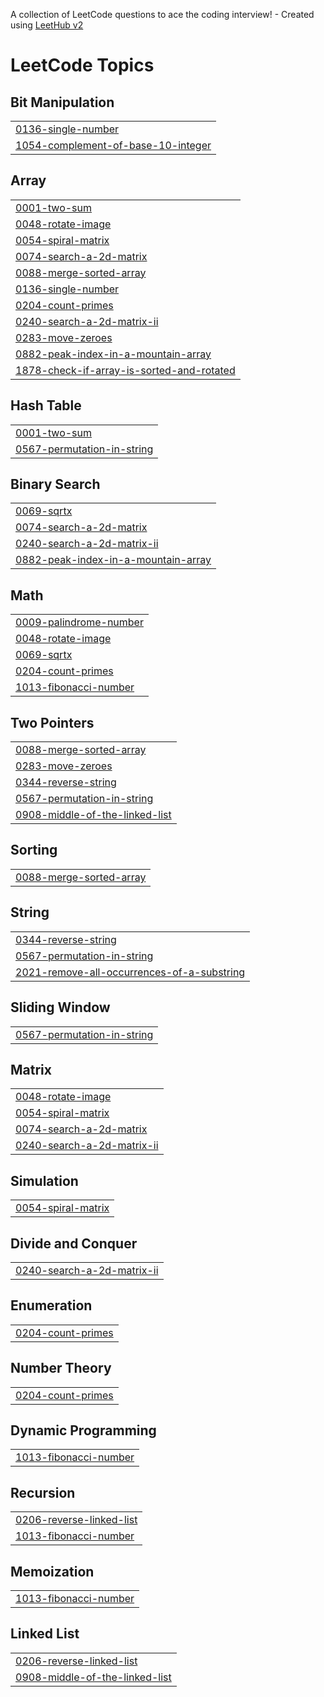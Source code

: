 A collection of LeetCode questions to ace the coding interview! - Created using [LeetHub v2](https://github.com/arunbhardwaj/LeetHub-2.0)
<!---LeetCode Topics Start-->
# LeetCode Topics
## Bit Manipulation
|  |
| ------- |
| [0136-single-number](https://github.com/APST02/dsafinalpractice/tree/master/0136-single-number) |
| [1054-complement-of-base-10-integer](https://github.com/APST02/dsafinalpractice/tree/master/1054-complement-of-base-10-integer) |
## Array
|  |
| ------- |
| [0001-two-sum](https://github.com/APST02/dsafinalpractice/tree/master/0001-two-sum) |
| [0048-rotate-image](https://github.com/APST02/dsafinalpractice/tree/master/0048-rotate-image) |
| [0054-spiral-matrix](https://github.com/APST02/dsafinalpractice/tree/master/0054-spiral-matrix) |
| [0074-search-a-2d-matrix](https://github.com/APST02/dsafinalpractice/tree/master/0074-search-a-2d-matrix) |
| [0088-merge-sorted-array](https://github.com/APST02/dsafinalpractice/tree/master/0088-merge-sorted-array) |
| [0136-single-number](https://github.com/APST02/dsafinalpractice/tree/master/0136-single-number) |
| [0204-count-primes](https://github.com/APST02/dsafinalpractice/tree/master/0204-count-primes) |
| [0240-search-a-2d-matrix-ii](https://github.com/APST02/dsafinalpractice/tree/master/0240-search-a-2d-matrix-ii) |
| [0283-move-zeroes](https://github.com/APST02/dsafinalpractice/tree/master/0283-move-zeroes) |
| [0882-peak-index-in-a-mountain-array](https://github.com/APST02/dsafinalpractice/tree/master/0882-peak-index-in-a-mountain-array) |
| [1878-check-if-array-is-sorted-and-rotated](https://github.com/APST02/dsafinalpractice/tree/master/1878-check-if-array-is-sorted-and-rotated) |
## Hash Table
|  |
| ------- |
| [0001-two-sum](https://github.com/APST02/dsafinalpractice/tree/master/0001-two-sum) |
| [0567-permutation-in-string](https://github.com/APST02/dsafinalpractice/tree/master/0567-permutation-in-string) |
## Binary Search
|  |
| ------- |
| [0069-sqrtx](https://github.com/APST02/dsafinalpractice/tree/master/0069-sqrtx) |
| [0074-search-a-2d-matrix](https://github.com/APST02/dsafinalpractice/tree/master/0074-search-a-2d-matrix) |
| [0240-search-a-2d-matrix-ii](https://github.com/APST02/dsafinalpractice/tree/master/0240-search-a-2d-matrix-ii) |
| [0882-peak-index-in-a-mountain-array](https://github.com/APST02/dsafinalpractice/tree/master/0882-peak-index-in-a-mountain-array) |
## Math
|  |
| ------- |
| [0009-palindrome-number](https://github.com/APST02/dsafinalpractice/tree/master/0009-palindrome-number) |
| [0048-rotate-image](https://github.com/APST02/dsafinalpractice/tree/master/0048-rotate-image) |
| [0069-sqrtx](https://github.com/APST02/dsafinalpractice/tree/master/0069-sqrtx) |
| [0204-count-primes](https://github.com/APST02/dsafinalpractice/tree/master/0204-count-primes) |
| [1013-fibonacci-number](https://github.com/APST02/dsafinalpractice/tree/master/1013-fibonacci-number) |
## Two Pointers
|  |
| ------- |
| [0088-merge-sorted-array](https://github.com/APST02/dsafinalpractice/tree/master/0088-merge-sorted-array) |
| [0283-move-zeroes](https://github.com/APST02/dsafinalpractice/tree/master/0283-move-zeroes) |
| [0344-reverse-string](https://github.com/APST02/dsafinalpractice/tree/master/0344-reverse-string) |
| [0567-permutation-in-string](https://github.com/APST02/dsafinalpractice/tree/master/0567-permutation-in-string) |
| [0908-middle-of-the-linked-list](https://github.com/APST02/dsafinalpractice/tree/master/0908-middle-of-the-linked-list) |
## Sorting
|  |
| ------- |
| [0088-merge-sorted-array](https://github.com/APST02/dsafinalpractice/tree/master/0088-merge-sorted-array) |
## String
|  |
| ------- |
| [0344-reverse-string](https://github.com/APST02/dsafinalpractice/tree/master/0344-reverse-string) |
| [0567-permutation-in-string](https://github.com/APST02/dsafinalpractice/tree/master/0567-permutation-in-string) |
| [2021-remove-all-occurrences-of-a-substring](https://github.com/APST02/dsafinalpractice/tree/master/2021-remove-all-occurrences-of-a-substring) |
## Sliding Window
|  |
| ------- |
| [0567-permutation-in-string](https://github.com/APST02/dsafinalpractice/tree/master/0567-permutation-in-string) |
## Matrix
|  |
| ------- |
| [0048-rotate-image](https://github.com/APST02/dsafinalpractice/tree/master/0048-rotate-image) |
| [0054-spiral-matrix](https://github.com/APST02/dsafinalpractice/tree/master/0054-spiral-matrix) |
| [0074-search-a-2d-matrix](https://github.com/APST02/dsafinalpractice/tree/master/0074-search-a-2d-matrix) |
| [0240-search-a-2d-matrix-ii](https://github.com/APST02/dsafinalpractice/tree/master/0240-search-a-2d-matrix-ii) |
## Simulation
|  |
| ------- |
| [0054-spiral-matrix](https://github.com/APST02/dsafinalpractice/tree/master/0054-spiral-matrix) |
## Divide and Conquer
|  |
| ------- |
| [0240-search-a-2d-matrix-ii](https://github.com/APST02/dsafinalpractice/tree/master/0240-search-a-2d-matrix-ii) |
## Enumeration
|  |
| ------- |
| [0204-count-primes](https://github.com/APST02/dsafinalpractice/tree/master/0204-count-primes) |
## Number Theory
|  |
| ------- |
| [0204-count-primes](https://github.com/APST02/dsafinalpractice/tree/master/0204-count-primes) |
## Dynamic Programming
|  |
| ------- |
| [1013-fibonacci-number](https://github.com/APST02/dsafinalpractice/tree/master/1013-fibonacci-number) |
## Recursion
|  |
| ------- |
| [0206-reverse-linked-list](https://github.com/APST02/dsafinalpractice/tree/master/0206-reverse-linked-list) |
| [1013-fibonacci-number](https://github.com/APST02/dsafinalpractice/tree/master/1013-fibonacci-number) |
## Memoization
|  |
| ------- |
| [1013-fibonacci-number](https://github.com/APST02/dsafinalpractice/tree/master/1013-fibonacci-number) |
## Linked List
|  |
| ------- |
| [0206-reverse-linked-list](https://github.com/APST02/dsafinalpractice/tree/master/0206-reverse-linked-list) |
| [0908-middle-of-the-linked-list](https://github.com/APST02/dsafinalpractice/tree/master/0908-middle-of-the-linked-list) |
<!---LeetCode Topics End-->